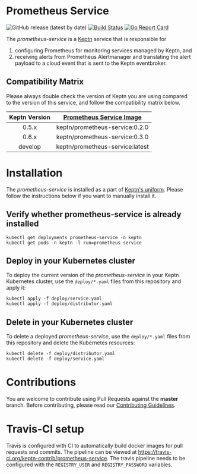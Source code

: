 # Prometheus Service
![GitHub release (latest by date)](https://img.shields.io/github/v/release/keptn-contrib/prometheus-service)
[![Build Status](https://travis-ci.org/keptn-contrib/prometheus-service.svg?branch=master)](https://travis-ci.org/keptn-contrib/prometheus-service)
[![Go Report Card](https://goreportcard.com/badge/github.com/keptn-contrib/prometheus-service)](https://goreportcard.com/report/github.com/keptn-contrib/prometheus-service)

The *prometheus-service* is a [Keptn](https://keptn.sh) service that is responsible for

1. configuring Prometheus for monitoring services managed by Keptn, and
1. receiving alerts from Prometheus Alertmanager and translating the alert payload to a cloud event that is sent to the Keptn eventbroker.


## Compatibility Matrix

Please always double check the version of Keptn you are using compared to the version of this service, and follow the compatibility matrix below.


| Keptn Version    | [Prometheus Service Image](https://hub.docker.com/r/keptn/prometheus-service/tags) |
|:----------------:|:----------------------------------------:|
|       0.5.x      | keptn/prometheus-service:0.2.0  |
|       0.6.x      | keptn/prometheus-service:0.3.0  |
|      develop     | keptn/prometheus-service:latest |

# Installation

The *prometheus-service* is installed as a part of [Keptn's uniform](https://keptn.sh). Please follow the instructions 
 below if you want to manually install it.
 
## Verify whether prometheus-service is already installed

```console
kubectl get deployments prometheus-service -n keptn
kubectl get pods -n keptn -l run=prometheus-service
```

## Deploy in your Kubernetes cluster

To deploy the current version of the *prometheus-service* in your Keptn Kubernetes cluster, use the `deploy/*.yaml` files from this repository and apply it:

```console
kubectl apply -f deploy/service.yaml
kubectl apply -f deploy/distributor.yaml
```

## Delete in your Kubernetes cluster

To delete a deployed *prometheus-service*, use the `deploy/*.yaml` files from this repository and delete the Kubernetes resources:

```console
kubectl delete -f deploy/distributor.yaml
kubectl delete -f deploy/service.yaml
```

# Contributions

You are welcome to contribute using Pull Requests against the **master** branch. Before contributing, please read our [Contributing Guidelines](https://raw.githubusercontent.com/keptn-contrib/prometheus-service/release-0.3.1/CONTRIBUTING.md).

# Travis-CI setup

Travis is configured with CI to automatically build docker images for pull requests and commits. The  pipeline can be viewed at https://travis-ci.org/keptn-contrib/prometheus-service.
The travis pipeline needs to be configured with the `REGISTRY_USER` and `REGISTRY_PASSWORD` variables. 
